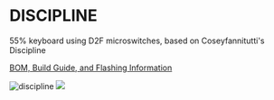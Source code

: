 # DISCIPLINE
 55% keyboard using D2F microswitches, based on Coseyfannitutti's Discipline

[BOM, Build Guide, and Flashing Information](./doc)

![discipline](./doc/images/discipline.jpeg)
![](./doc/images/PBC_Eagle.png)
